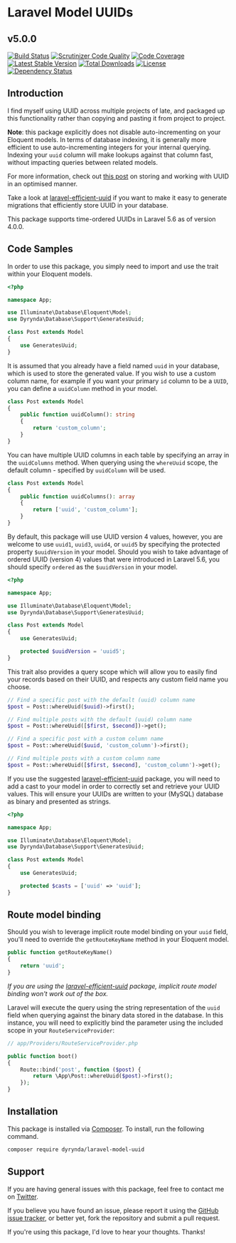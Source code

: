 # Laravel Model UUIDs
## v5.0.0

[![Build Status](https://travis-ci.org/michaeldyrynda/laravel-model-uuid.svg?branch=master)](https://travis-ci.org/michaeldyrynda/laravel-model-uuid)
[![Scrutinizer Code Quality](https://scrutinizer-ci.com/g/michaeldyrynda/laravel-model-uuid/badges/quality-score.png?b=master)](https://scrutinizer-ci.com/g/michaeldyrynda/laravel-model-uuid/?branch=master)
[![Code Coverage](https://scrutinizer-ci.com/g/michaeldyrynda/laravel-model-uuid/badges/coverage.png?b=master)](https://scrutinizer-ci.com/g/michaeldyrynda/laravel-model-uuid/?branch=master)
[![Latest Stable Version](https://poser.pugx.org/dyrynda/laravel-model-uuid/v/stable)](https://packagist.org/packages/dyrynda/laravel-model-uuid)
[![Total Downloads](https://poser.pugx.org/dyrynda/laravel-model-uuid/downloads)](https://packagist.org/packages/dyrynda/laravel-model-uuid)
[![License](https://poser.pugx.org/dyrynda/laravel-model-uuid/license)](https://packagist.org/packages/dyrynda/laravel-model-uuid)
[![Dependency Status](https://www.versioneye.com/php/dyrynda:laravel-model-uuid/dev-master/badge?style=flat-square)](https://www.versioneye.com/php/dyrynda:laravel-model-uuid/dev-master)

## Introduction

I find myself using UUID across multiple projects of late, and packaged up this functionality rather than copying and pasting it from project to project.

**Note**: this package explicitly does not disable auto-incrementing on your Eloquent models. In terms of database indexing, it is generally more efficient to use auto-incrementing integers for your internal querying. Indexing your `uuid` column will make lookups against that column fast, without impacting queries between related models.

For more information, check out [this post](https://www.percona.com/blog/2014/12/19/store-uuid-optimized-way/) on storing and working with UUID in an optimised manner.

Take a look at [laravel-efficient-uuid](https://github.com/michaeldyrynda/laravel-efficient-uuid) if you want to make it easy to generate migrations that efficiently store UUID in your database.

This package supports time-ordered UUIDs in Laravel 5.6 as of version 4.0.0.

## Code Samples

In order to use this package, you simply need to import and use the trait within your Eloquent models.

```php
<?php

namespace App;

use Illuminate\Database\Eloquent\Model;
use Dyrynda\Database\Support\GeneratesUuid;

class Post extends Model
{
    use GeneratesUuid;
}
```

It is assumed that you already have a field named `uuid` in your database, which is used to store the generated value. If you wish to use a custom column name, for example if you want your primary `id` column to be a `UUID`, you can define a `uuidColumn` method in your model.

```php
class Post extends Model
{
    public function uuidColumn(): string
    {
        return 'custom_column';
    }
}
```

You can have multiple UUID columns in each table by specifying an array in the `uuidColumns` method. When querying using the `whereUuid` scope, the default column - specified by `uuidColumn` will be used.

```php
class Post extends Model
{
    public function uuidColumns(): array
    {
        return ['uuid', 'custom_column'];
    }
}
```

By default, this package will use UUID version 4 values, however, you are welcome to use `uuid1`, `uuid3`, `uuid4`, or `uuid5` by specifying the protected property `$uuidVersion` in your model. Should you wish to take advantage of ordered UUID (version 4) values that were introduced in Laravel 5.6, you should specify `ordered` as the `$uuidVersion` in your model.

```php
<?php

namespace App;

use Illuminate\Database\Eloquent\Model;
use Dyrynda\Database\Support\GeneratesUuid;

class Post extends Model
{
    use GeneratesUuid;

    protected $uuidVersion = 'uuid5';
}
```

This trait also provides a query scope which will allow you to easily find your records based on their UUID, and respects any custom field name you choose.

```php
// Find a specific post with the default (uuid) column name
$post = Post::whereUuid($uuid)->first();

// Find multiple posts with the default (uuid) column name
$post = Post::whereUuid([$first, $second])->get();

// Find a specific post with a custom column name
$post = Post::whereUuid($uuid, 'custom_column')->first();

// Find multiple posts with a custom column name
$post = Post::whereUuid([$first, $second], 'custom_column')->get();
```

If you use the suggested [laravel-efficient-uuid](https://github.com/michaeldyrynda/laravel-efficient-uuid) package, you will need to add a cast to your model in order to correctly set and retrieve your UUID values. This will ensure your UUIDs are written to your (MySQL) database as binary and presented as strings.

```php
<?php

namespace App;

use Illuminate\Database\Eloquent\Model;
use Dyrynda\Database\Support\GeneratesUuid;

class Post extends Model
{
    use GeneratesUuid;

    protected $casts = ['uuid' => 'uuid'];
}
```

## Route model binding

Should you wish to leverage implicit route model binding on your `uuid` field, you'll need to override the `getRouteKeyName` method in your Eloquent model.

```php
public function getRouteKeyName()
{
    return 'uuid';
}
```

*If you are using the [laravel-efficient-uuid](https://github.com/michaeldyrynda/laravel-efficient-uuid) package, implicit route model binding won't work out of the box.*

Laravel will execute the query using the string representation of the `uuid` field when querying against the binary data stored in the database. In this instance, you will need to explicitly bind the parameter using the included scope in your `RouteServiceProvider`:

```php
// app/Providers/RouteServiceProvider.php

public function boot()
{
    Route::bind('post', function ($post) {
        return \App\Post::whereUuid($post)->first();
    });
}
```

## Installation

This package is installed via [Composer](https://getcomposer.org/). To install, run the following command.

```bash
composer require dyrynda/laravel-model-uuid
```
## Support

If you are having general issues with this package, feel free to contact me on [Twitter](https://twitter.com/michaeldyrynda).

If you believe you have found an issue, please report it using the [GitHub issue tracker](https://github.com/michaeldyrynda/laravel-model-uuid/issues), or better yet, fork the repository and submit a pull request.

If you're using this package, I'd love to hear your thoughts. Thanks!
